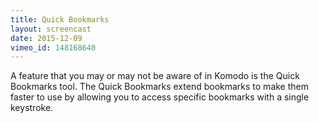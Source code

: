 ```yaml
---
title: Quick Bookmarks
layout: screencast
date: 2015-12-09
vimeo_id: 148168640
---
```


A feature that you may or may not be aware of in Komodo is the Quick Bookmarks tool.  The Quick Bookmarks extend bookmarks to make them faster to use by allowing you to access specific bookmarks with a single keystroke.